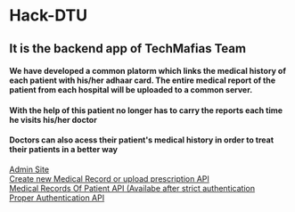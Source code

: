# Hack-DTU

<h2>It is the backend app of TechMafias Team</h2>

<h4>We have developed a common platorm which links the medical history of each patient with his/her adhaar card. The entire medical report of the patient from each hospital will be uploaded to a common server.</h4>

<h4> With the help of this patient no longer has to carry the reports each time he visits his/her doctor</h4>
<h4>Doctors can also acess their patient's medical history in order to treat their patients in a better way</h4>

<a href='http://sahil99.pythonanywhere.com/admin'>Admin Site</a>
<br/>
<a href='http://sahil99.pythonanywhere.com/history/history/'>Create new Medical Record or upload prescription API</a>
<br/>
<a href='http://sahil99.pythonanywhere.com/history/history_records/'>Medical Records Of Patient API (Availabe after strict authentication</a>
<br/>
<a href='http://sahil99.pythonanywhere.com/api-auth/login/'> Proper Authentication API </a>
